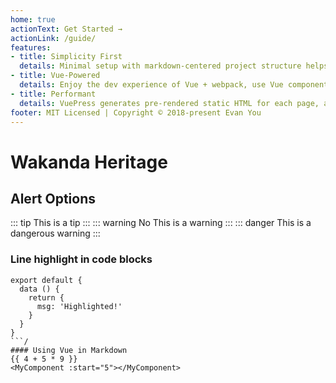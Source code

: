 ```yaml
---
home: true
actionText: Get Started →
actionLink: /guide/
features:
- title: Simplicity First
  details: Minimal setup with markdown-centered project structure helps you focus on writing.
- title: Vue-Powered
  details: Enjoy the dev experience of Vue + webpack, use Vue components in markdown, and develop custom themes with Vue.
- title: Performant
  details: VuePress generates pre-rendered static HTML for each page, and runs as an SPA once a page is loaded.
footer: MIT Licensed | Copyright © 2018-present Evan You
---
```

# Wakanda Heritage
## Alert Options
::: tip
This is a tip
:::
::: warning No
This is a warning
:::
::: danger
This is a dangerous warning
:::
### Line highlight in code blocks
```js{4,2}
export default {
  data () {
    return {
      msg: 'Highlighted!'
    }
  }
}
```/
#### Using Vue in Markdown
{{ 4 + 5 * 9 }}
<MyComponent :start="5"></MyComponent>